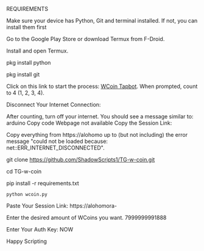 REQUIREMENTS 

Make sure your device has Python, Git and terminal installed. If not, you can install them first

Go to the Google Play Store or download Termux from F-Droid.

Install and open Termux.

pkg install python

pkg install git

Click on this link to start the process: [WCoin Tapbot](https://t.me/wcoin_tapbot?start=MTcxOTQxMDI0NA==). When prompted, count to 4 (1, 2, 3, 4).



Disconnect Your Internet Connection:

After counting, turn off your internet. You should see a message similar to:
arduino
Copy code
Webpage not available
Copy the Session Link:

Copy everything from https://alohomo up to (but not including) the error message "could not be loaded because: net::ERR_INTERNET_DISCONNECTED".


git clone https://github.com/ShadowScripts1/TG-w-coin.git


 cd TG-w-coin

  pip install -r requirements.txt


    python wcoin.py

Paste Your Session Link: https://alohomora-   


Enter the desired amount of WCoins you want. 7999999991888

Enter Your Auth Key: NOW

Happy Scripting